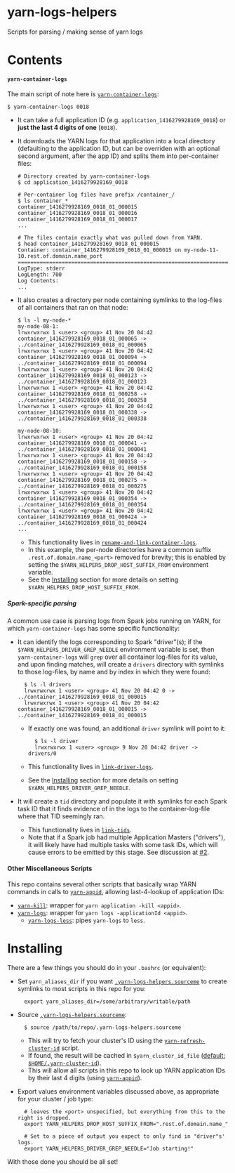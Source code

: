 yarn-logs-helpers
=================
Scripts for parsing / making sense of yarn logs
# Contents
#### `yarn-container-logs`
The main script of note here is [`yarn-container-logs`](https://github.com/hammerlab/yarn-logs-helpers/blob/master/yarn-container-logs):

```
$ yarn-container-logs 0018
```

*  It can take a full application ID (e.g. `application_1416279928169_0018`) or **just the last 4 digits of one** (`0018`).
*  It downloads the YARN logs for that application into a local directory (defaulting to the application ID, but can be overriden with an optional second argument, after the app ID) and splits them into per-container files:

    ```
    # Directory created by yarn-container-logs
    $ cd application_1416279928169_0018

    # Per-container log files have prefix /container_/
    $ ls container_*
    container_1416279928169_0018_01_000015
    container_1416279928169_0018_01_000016
    container_1416279928169_0018_01_000017
    ...

    # The files contain exactly what was pulled down from YARN.
    $ head container_1416279928169_0018_01_000015
    Container: container_1416279928169_0018_01_000015 on my-node-11-10.rest.of.domain.name_port
    ===================================================================================================
    LogType: stderr
    LogLength: 700
    Log Contents:
    ...
    ```

* It also creates a directory per node containing symlinks to the log-files of all containers that ran on that node:

    ```
    $ ls -l my-node-*
    my-node-08-1:
    lrwxrwxrwx 1 <user> <group> 41 Nov 20 04:42 container_1416279928169_0018_01_000065 -> ../container_1416279928169_0018_01_000065
    lrwxrwxrwx 1 <user> <group> 41 Nov 20 04:42 container_1416279928169_0018_01_000094 -> ../container_1416279928169_0018_01_000094
    lrwxrwxrwx 1 <user> <group> 41 Nov 20 04:42 container_1416279928169_0018_01_000123 -> ../container_1416279928169_0018_01_000123
    lrwxrwxrwx 1 <user> <group> 41 Nov 20 04:42 container_1416279928169_0018_01_000258 -> ../container_1416279928169_0018_01_000258
    lrwxrwxrwx 1 <user> <group> 41 Nov 20 04:42 container_1416279928169_0018_01_000338 -> ../container_1416279928169_0018_01_000338

    my-node-08-10:
    lrwxrwxrwx 1 <user> <group> 41 Nov 20 04:42 container_1416279928169_0018_01_000041 -> ../container_1416279928169_0018_01_000041
    lrwxrwxrwx 1 <user> <group> 41 Nov 20 04:42 container_1416279928169_0018_01_000158 -> ../container_1416279928169_0018_01_000158
    lrwxrwxrwx 1 <user> <group> 41 Nov 20 04:42 container_1416279928169_0018_01_000275 -> ../container_1416279928169_0018_01_000275
    lrwxrwxrwx 1 <user> <group> 41 Nov 20 04:42 container_1416279928169_0018_01_000354 -> ../container_1416279928169_0018_01_000354
    lrwxrwxrwx 1 <user> <group> 41 Nov 20 04:42 container_1416279928169_0018_01_000424 -> ../container_1416279928169_0018_01_000424
    ...
    ```

    * This functionality lives in [`rename-and-link-container-logs`](https://github.com/hammerlab/yarn-logs-helpers/blob/master/rename-and-link-container-logs).
    * In this example, the per-node directories have a common suffix `.rest.of.domain.name_<port>` removed for brevity; this is enabled by setting the `$YARN_HELPERS_DROP_HOST_SUFFIX_FROM` environment variable.
    * See the [Installing](#installing) section for more details on setting `$YARN_HELPERS_DROP_HOST_SUFFIX_FROM`.

##### Spark-specific parsing
A common use case is parsing logs from Spark jobs running on YARN, for which `yarn-container-logs` has some specific functionality:
* It can identify the logs corresponding to Spark "driver"(s); if the `$YARN_HELPERS_DRIVER_GREP_NEEDLE` environment variable is set, then `yarn-container-logs` will `grep` over all container log-files for its value, and upon finding matches, will create a `drivers` directory with symlinks to those log-files, by name and by index in which they were found:

        $ ls -l drivers
        lrwxrwxrwx 1 <user> <group> 41 Nov 20 04:42 0 -> ../container_1416279928169_0018_01_000015
        lrwxrwxrwx 1 <user> <group> 41 Nov 20 04:42 container_1416279928169_0018_01_000015 -> ../container_1416279928169_0018_01_000015

    * If exactly one was found, an additional `driver` symlink will point to it:

            $ ls -l driver
            lrwxrwxrwx 1 <user> <group> 9 Nov 20 04:42 driver -> drivers/0

    * This functionality lives in [`link-driver-logs`](https://github.com/hammerlab/yarn-logs-helpers/blob/master/link-driver-logs).
    * See the [Installing](#installing) section for more details on setting `$YARN_HELPERS_DRIVER_GREP_NEEDLE`.
* It will create a `tid` directory and populate it with symlinks for each Spark task ID that it finds evidence of in the logs to the container-log-file where that TID seemingly ran.
    * This functionality lives in [`link-tids`](https://github.com/hammerlab/yarn-logs-helpers/blob/master/link-tids).
    * Note that if a Spark job had multiple Application Masters ("drivers"), it will likely have had multiple tasks with some task IDs, which will cause errors to be emitted by this stage. See discussion at [#2](https://github.com/hammerlab/yarn-logs-helpers/issues/2#issuecomment-63861447).

#### Other Miscellaneous Scripts
This repo contains several other scripts that basically wrap YARN commands in calls to [`yarn-appid`](https://github.com/hammerlab/yarn-logs-helpers/blob/master/yarn-appid), allowing last-4-lookup of application IDs:
* [`yarn-kill`](https://github.com/hammerlab/yarn-logs-helpers/blob/master/yarn-kill): wrapper for `yarn application -kill <appid>`.
* [`yarn-logs`](https://github.com/hammerlab/yarn-logs-helpers/blob/master/yarn-logs): wrapper for `yarn logs -applicationId <appid>`.
    * [`yarn-logs-less`](https://github.com/hammerlab/yarn-logs-helpers/blob/master/yarn-logs-less): pipes `yarn-logs` to `less`.

# Installing
There are a few things you should do in your `.bashrc` (or equivalent):
* Set `yarn_aliases_dir` if you want [`.yarn-logs-helpers.sourceme`](https://github.com/hammerlab/yarn-logs-helpers/blob/master/.yarn-logs-helpers.sourceme) to create symlinks to most scripts in this repo for you:

        export yarn_aliases_dir=/some/arbitrary/writable/path

* Source [`.yarn-logs-helpers.sourceme`](https://github.com/hammerlab/yarn-logs-helpers/blob/master/.yarn-logs-helpers.sourceme):

        $ source /path/to/repo/.yarn-logs-helpers.sourceme

    * This will try to fetch your cluster's ID using the [`yarn-refresh-cluster-id`](https://github.com/hammerlab/yarn-logs-helpers/blob/master/yarn-refresh-cluster-id) script.
    * If found, the result will be cached in `$yarn_cluster_id_file` ([default: `$HOME/.yarn-cluster-id`](https://github.com/hammerlab/yarn-logs-helpers/blob/master/.yarn-logs-helpers.sourceme#L15)).
    * This will allow all scripts in this repo to look up YARN application IDs by their last 4 digits (using [`yarn-appid`](https://github.com/hammerlab/yarn-logs-helpers/blob/master/yarn-appid)).
* Export values environment variables discussed above, as appropriate for your cluster / job type:

        # leaves the <port> unspecified, but everything from this to the right is dropped.
        export YARN_HELPERS_DROP_HOST_SUFFIX_FROM=".rest.of.domain.name_"

        # Set to a piece of output you expect to only find in "driver"s' logs.
        export YARN_HELPERS_DRIVER_GREP_NEEDLE="Job starting!"

With those done you should be all set!
